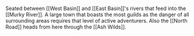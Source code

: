 Seated between [[West Basin]] and [[East Basin]]'s rivers that feed into the [[Murky River]]. A large town that boasts the most guilds as the danger of all surrounding areas requires that level of active adventurers. Also the [[North Road]] heads from here through the [[Ash Wilds]].